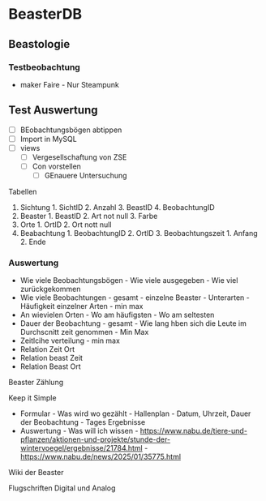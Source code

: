# BeasterDB

## Beastologie

### Testbeobachtung

- maker Faire
        - Nur Steampunk

## Test Auswertung
- [ ] BEobachtungsbögen abtippen
- [ ] Import in MySQL
- [ ] views
    - [ ] Vergesellschaftung von ZSE
    - [ ] Con vorstellen
        - [ ] GEnauere Untersuchung

Tabellen

1. Sichtung
        1. SichtID
        2. Anzahl
        3. BeastID
        4. BeobachtungID
2. Beaster
        1. BeastID
        2. Art not null
        3. Farbe
3. Orte
        1. OrtID
        2. Ort nott null
4. Beabachtung
        1. BeobachtungID
        2. OrtID
        3. Beobachtungszeit
                1. Anfang 
                2. Ende

### Auswertung

- Wie viele Beobachtungsbögen
        - Wie viele ausgegeben
        - Wie viel zurückgekommen
- Wie viele Beobachtungen
        - gesamt
        - einzelne Beaster
                - Unterarten
        - Häufigkeit einzelner Arten
                - min max
- An wievielen Orten
        - Wo am häufigsten
        - Wo am seltesten
- Dauer der Beobachtung
        - gesamt
        - Wie lang hben sich die Leute im Durchscnitt zeit genommen
        - Min Max
- Zeitlcihe verteilung
        - min max
- Relation Zeit Ort
- Relation beast Zeit
- Relation Beast Ort

Beaster Zählung

Keep it Simple

- Formular
        - Was wird wo gezählt
        - Hallenplan
        - Datum, Uhrzeit, Dauer der Beobachtung
        - Tages Ergebnisse
- Auswertung
        - Was will ich wissen
        - https://www.nabu.de/tiere-und-pflanzen/aktionen-und-projekte/stunde-der-wintervoegel/ergebnisse/21784.html
        - https://www.nabu.de/news/2025/01/35775.html

Wiki der Beaster

Flugschriften Digital und Analog